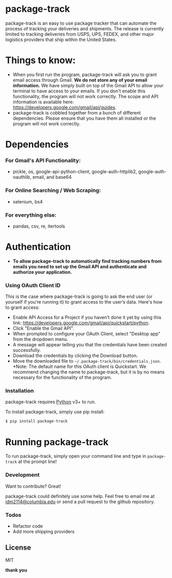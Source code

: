 # package-track

package-track is an easy to use package tracker that can automate the process of tracking your deliveries and shipments. The release is currently limited to tracking deliveries from USPS, UPS, FEDEX, and other major logistics providers that ship within the United States. 

# Things to know:

  - When you first run the program, package-track will ask you to grant email access through Gmail. **We do not store any of your email information.** We have simply built on top of the Gmail API to allow your terminal to have access to your emails. If you don't enable this functionality, the program will not work correctly. The scope and API information is available here: https://developers.google.com/gmail/api/guides.
  - package-track is cobbled together from a bunch of different dependencies. Please ensure that you have them all installed or the program will not work correctly.

# Dependencies

### For Gmail's API Functionality: 
- pickle, os, google-api-python-client, google-auth-httplib2, google-auth-oauthlib, email, and base64  

### For Online Searching / Web Scraping: 
- selenium, bs4   

### For everything else: 
- pandas, csv, re, itertools 

# Authentication

- **To allow package-track to automatically find tracking numbers from emails you need to set up the Gmail API and authenticate and authorize your application.**

### Using OAuth Client ID

This is the case where package-track is going to ask the end user (or yourself if you’re running it) to grant access to the user’s data. Here's how to grant access:

- Enable API Access for a Project if you haven’t done it yet by using this link: https://developers.google.com/gmail/api/quickstart/python.
- Click "Enable the Gmail API".
- When prompted to configure your OAuth Client, select "Desktop app" from the dropdown menu.
- A message will appear telling you that the credentials have been created successfully.
- Download the credentials by clicking the Download button.
- Move the downloaded file to ```~/.package-track/bin/credentials.json```.
 *Note: The default name for this OAuth client is Quickstart. We recommend changing the name to package-track, but it is by no means necessary for the functionality of the program.

### Installation

package-track requires [Python](https://www.python.org) v3+ to run.

To install package-track, simply use pip install: 
```sh
$ pip install package-track
```

# Running package-track

To run package-track, simply open your command line and type in ```package-track``` at the prompt line! 

### Development

Want to contribute? Great!

package-track could definitely use some help. Feel free to email me at idm2114@columbia.edu or send a pull request to the github repository. 


### Todos

 - Refactor code
 - Add more shipping providers

License
----

MIT


**thank you**

